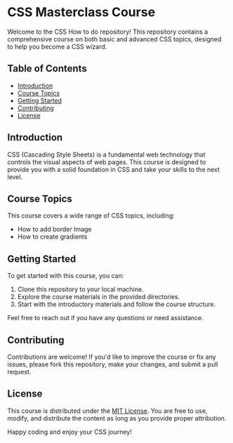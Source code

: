 # CSS Masterclass Course

Welcome to the CSS How to do  repository! This repository contains a comprehensive course on both basic and advanced CSS topics, designed to help you become a CSS wizard.

## Table of Contents
- [Introduction](#introduction)
- [Course Topics](#course-topics)
- [Getting Started](#getting-started)
- [Contributing](#contributing)
- [License](#license)

## Introduction

CSS (Cascading Style Sheets) is a fundamental web technology that controls the visual aspects of web pages. This course is designed to provide you with a solid foundation in CSS and take your skills to the next level.

## Course Topics

This course covers a wide range of CSS topics, including:
- How to add border Image
- How to create gradients 

## Getting Started

To get started with this course, you can:
1. Clone this repository to your local machine.
2. Explore the course materials in the provided directories.
3. Start with the introductory materials and follow the course structure.

Feel free to reach out if you have any questions or need assistance.

## Contributing

Contributions are welcome! If you'd like to improve the course or fix any issues, please fork this repository, make your changes, and submit a pull request.

## License

This course is distributed under the [MIT License](LICENSE). You are free to use, modify, and distribute the content as long as you provide proper attribution.

Happy coding and enjoy your CSS journey!

